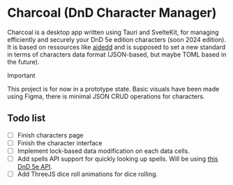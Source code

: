 # Charcoal (DnD Character Manager)
Charcoal is a desktop app written using Tauri and SvelteKit, for managing efficiently and securely your DnD 5e edition characters (soon 2024 edition).
It is based on ressources like [aidedd](https://www.aidedd.org/) and is supposed to set a new standard in terms of characters data format (JSON-based, but maybe TOML based in the future).

> [!IMPORTANT]
> This project is for now in a prototype state. Basic visuals have been made using Figma, there is minimal JSON CRUD operations for characters.

## Todo list
- [ ] Finish characters page
- [ ] Finish the character interface
- [ ] Implement lock-based data modification on each data cells.
- [ ] Add spells API support for quickly looking up spells. Will be using [this DnD 5e API](https://5e-bits.github.io/docs/tutorials).
- [ ] Add ThreeJS dice roll animations for dice rolling.
